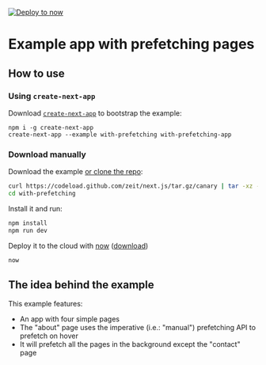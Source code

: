 [![Deploy to now](https://deploy.now.sh/static/button.svg)](https://deploy.now.sh/?repo=https://github.com/zeit/next.js/tree/master/examples/with-prefetching)
# Example app with prefetching pages

## How to use

### Using `create-next-app`

Download [`create-next-app`](https://github.com/segmentio/create-next-app) to bootstrap the example:

```
npm i -g create-next-app
create-next-app --example with-prefetching with-prefetching-app
```

### Download manually

Download the example [or clone the repo](https://github.com/zeit/next.js):

```bash
curl https://codeload.github.com/zeit/next.js/tar.gz/canary | tar -xz --strip=2 next.js-canary/examples/with-prefetching
cd with-prefetching
```

Install it and run:

```bash
npm install
npm run dev
```

Deploy it to the cloud with [now](https://zeit.co/now) ([download](https://zeit.co/download))

```bash
now
```

## The idea behind the example

This example features:

* An app with four simple pages
* The "about" page uses the imperative (i.e.: "manual") prefetching API to prefetch on hover
* It will prefetch all the pages in the background except the "contact" page
